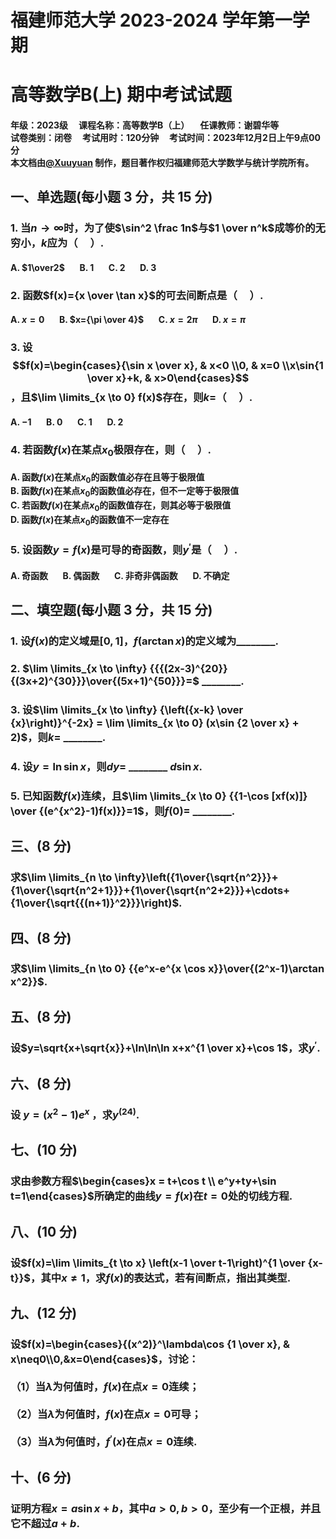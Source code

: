 # 福建师范大学 2023-2024 学年第一学期  
# 高等数学B(上) 期中考试试题
#### 年级：2023级$\quad$课程名称：高等数学B（上）$\quad$任课教师：谢碧华等<br>试卷类别：闭卷$\quad$考试用时：120分钟$\quad$考试时间：2023年12月2日上午9点00分<br>本文档由[@Xuuyuan](https://www.github.com/Xuuyuan) 制作，题目著作权归福建师范大学数学与统计学院所有。
## 一、单选题(每小题 3 分，共 15 分)
### 1. 当$n\to\infty$时，为了使$\sin^2 \frac 1n$与$1 \over n^k$成等价的无穷小，$k$应为（$\quad$）.
#### A. $1\over2$ $\quad$ B. $1$ $\quad$ C. $2$ $\quad$ D. $3$
### 2. 函数$f(x)={x \over \tan x}$的可去间断点是（$\quad$）.
#### A. $x=0$ $\quad$ B. $x={\pi \over 4}$ $\quad$ C. $x=2\pi$ $\quad$ D. $x=\pi$
### 3. 设$$f(x)=\begin{cases}{\sin x \over x}, & x<0 \\0, & x=0 \\x\sin{1 \over x}+k, & x>0\end{cases}$$，且$\lim \limits_{x \to 0} f(x)$存在，则$k=$（$\quad$）.
#### A. $-1$ $\quad$ B. $0$ $\quad$ C. $1$ $\quad$ D. $2$
### 4. 若函数$f(x)$在某点$x_0$极限存在，则（$\quad$）.
#### A. 函数$f(x)$在某点$x_0$的函数值必存在且等于极限值<br>B. 函数$f(x)$在某点$x_0$的函数值必存在，但不一定等于极限值<br>C. 若函数$f(x)$在某点$x_0$的函数值存在，则其必等于极限值<br>D. 函数$f(x)$在某点$x_0$的函数值不一定存在
### 5. 设函数$y=f(x)$是可导的奇函数，则$y^\prime$是（$\quad$）.
#### A. 奇函数 $\quad$ B. 偶函数 $\quad$ C. 非奇非偶函数 $\quad$ D. 不确定
## 二、填空题(每小题 3 分，共 15 分)
### 1. 设$f(x)$的定义域是$[0,1]$，$f(\arctan x)$的定义域为________.  
### 2. $\lim \limits_{x \to \infty} {{{(2x-3)^{20}}{(3x+2)^{30}}}\over{(5x+1)^{50}}}=$ ________.  
### 3. 设$\lim \limits_{x \to \infty} {\left({x-k} \over {x}\right)}^{-2x} = \lim \limits_{x \to 0} (x\sin {2 \over x} + 2)$，则$k=$ ________.  
### 4. 设$y = \ln \sin x$，则$dy=$ ________ $d \sin x$.  
### 5. 已知函数$f(x)$连续，且$\lim \limits_{x \to 0} {{1-\cos [xf(x)]} \over {(e^{x^2}-1)f(x)}}=1$，则$f(0)=$ ________.  
## 三、(8 分)
### 求$\lim \limits_{n \to \infty}\left({1\over{\sqrt{n^2}}}+{1\over{\sqrt{n^2+1}}}+{1\over{\sqrt{n^2+2}}}+\cdots+{1\over{\sqrt{{(n+1)}^2}}}\right)$.
## 四、(8 分) 
### 求$\lim \limits_{n \to 0} {{e^x-e^{x \cos x}}\over{(2^x-1)\arctan x^2}}$.
## 五、(8 分) 
### 设$y=\sqrt{x+\sqrt{x}}+\ln\ln\ln x+x^{1 \over x}+\cos 1$，求$y^\prime$.
## 六、(8 分) 
### 设 $y=(x^2-1)e^x$ ，求$y^{(24)}$.
## 七、(10 分)
### 求由参数方程$\begin{cases}x = t+\cos t \\ e^y+ty+\sin t=1\end{cases}$所确定的曲线$y=f(x)$在$t=0$处的切线方程.
## 八、(10 分)
### 设$f(x)=\lim \limits_{t \to x} \left(x-1 \over t-1\right)^{1 \over {x-t}}$，其中$x\neq1$，求$f(x)$的表达式，若有间断点，指出其类型.
## 九、(12 分)
### 设$f(x)=\begin{cases}{(x^2)}^\lambda\cos {1 \over x}, & x\neq0\\0,&x=0\end{cases}$，讨论：<br><br>（1）当$\lambda$为何值时，$f(x)$在点$x=0$连续；<br><br>（2）当$\lambda$为何值时，$f(x)$在点$x=0$可导；<br><br>（3）当$\lambda$为何值时，$f^\prime(x)$在点$x=0$连续.
## 十、(6 分) 
### 证明方程$x=a\sin x+b$，其中$a>0,b>0$，至少有一个正根，并且它不超过$a+b$.